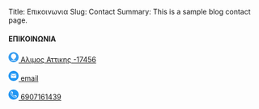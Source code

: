 Title: Επικοινωνια
Slug: Contact
Summary: This is a sample blog contact page.


#### ΕΠΙΚΟΙΝΩΝΙΑ

<a href="https://maps.app.goo.gl/RstcEQ91LDKZVg2d8" target="_blank"><img style="width: 20px; height: auto; autofloat: left;" src="../images/locate.png"/>
Αλιμος Αττικης -17456</a> 

<a href="mailto:konsan72@yahoo.gr"><img style="width: 20px; height: auto; autofloat: left;" src="../images/email.png"/> 
email</a> 

<a href="tel:+306907161439">
<img style="width: 20px; height: auto; autofloat: left;" src="../images/tel.png"/> 6907161439
</a>
